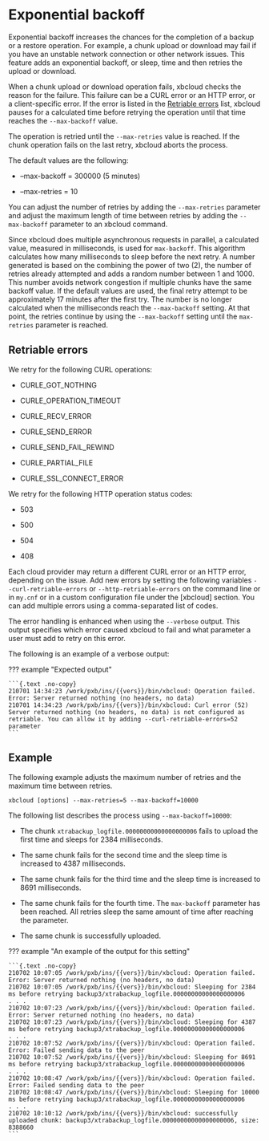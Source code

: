 # Exponential backoff

Exponential backoff increases the chances for the completion of a backup or
a restore operation. For example, a chunk upload or download may fail if
you have an unstable network connection or other network issues. This
feature adds an exponential backoff, or sleep, time and then retries the
upload or download.

When a chunk upload or download operation fails, xbcloud checks the reason
for the failure. This failure can be a CURL error or an HTTP error, or a
client-specific error. If the error is listed in the [Retriable errors](#retriable-errors) list,
xbcloud pauses for a calculated time before retrying the operation until
that time reaches the `--max-backoff` value.

The operation is retried until the `--max-retries` value is reached. If the
chunk operation fails on the last retry, xbcloud aborts the process.

The default values are the following:

* –max-backoff = 300000 (5 minutes)

* –max-retries = 10

You can adjust the number of retries by adding the `--max-retries`
parameter and adjust the maximum length of time between retries by adding
the `--max-backoff` parameter to an xbcloud command.

Since xbcloud does multiple asynchronous requests in parallel, a calculated
value, measured in milliseconds, is used for `max-backoff`. This algorithm
calculates how many milliseconds to sleep before the next retry. A number
generated is based on the combining the power of two (2), the number of
retries already attempted and adds a random number between 1 and 1000. This
number avoids network congestion if multiple chunks have the same backoff
value. If the default values are used, the final retry attempt to be
approximately 17 minutes after the first try. The number is no longer
calculated when the milliseconds reach the `--max-backoff` setting. At that
point, the retries continue by using the `--max-backoff` setting until
the `max-retries` parameter is reached.

## Retriable errors

We retry for the following CURL operations:

* CURLE_GOT_NOTHING


* CURLE_OPERATION_TIMEOUT


* CURLE_RECV_ERROR


* CURLE_SEND_ERROR


* CURLE_SEND_FAIL_REWIND


* CURLE_PARTIAL_FILE


* CURLE_SSL_CONNECT_ERROR

We retry for the following HTTP operation status codes:

* 503


* 500


* 504


* 408

Each cloud provider may return a different CURL error or an HTTP error,
depending on the issue. Add new errors by setting the following
variables `--curl-retriable-errors` or `--http-retriable-errors` on the
command line or in `my.cnf` or in a custom configuration file under
the [xbcloud] section. You can add multiple errors using a comma-separated list of codes.

The error handling is enhanced when using the `--verbose` output. This
output specifies which error caused xbcloud to fail and what parameter a
user must add to retry on this error.

The following is an example of a verbose output:

??? example "Expected output"

    ```{.text .no-copy}
    210701 14:34:23 /work/pxb/ins/{{vers}}/bin/xbcloud: Operation failed. Error: Server returned nothing (no headers, no data)
    210701 14:34:23 /work/pxb/ins/{{vers}}/bin/xbcloud: Curl error (52) Server returned nothing (no headers, no data) is not configured as retriable. You can allow it by adding --curl-retriable-errors=52 parameter
    ```

## Example

The following example adjusts the maximum number of retries and the maximum
time between retries.

```
xbcloud [options] --max-retries=5 --max-backoff=10000
```

The following list describes the process using `--max-backoff=10000`:

* The chunk `xtrabackup_logfile.00000000000000000006` fails to upload the first time and sleeps for 2384 milliseconds.

* The same chunk fails for the second time and the sleep time is increased to 4387 milliseconds.

* The same chunk fails for the third time and the sleep time is increased to 8691 milliseconds.

* The same chunk fails for the fourth time. The `max-backoff` parameter has been reached. All retries sleep the same amount of time after reaching the parameter.

* The same chunk is successfully uploaded.

??? example "An example of the output for this setting"

    ```{.text .no-copy}
    210702 10:07:05 /work/pxb/ins/{{vers}}/bin/xbcloud: Operation failed. Error: Server returned nothing (no headers, no data)
    210702 10:07:05 /work/pxb/ins/{{vers}}/bin/xbcloud: Sleeping for 2384 ms before retrying backup3/xtrabackup_logfile.00000000000000000006
    . . .
    210702 10:07:23 /work/pxb/ins/{{vers}}/bin/xbcloud: Operation failed. Error: Server returned nothing (no headers, no data)
    210702 10:07:23 /work/pxb/ins/{{vers}}/bin/xbcloud: Sleeping for 4387 ms before retrying backup3/xtrabackup_logfile.00000000000000000006
    . . .
    210702 10:07:52 /work/pxb/ins/{{vers}}/bin/xbcloud: Operation failed. Error: Failed sending data to the peer
    210702 10:07:52 /work/pxb/ins/{{vers}}/bin/xbcloud: Sleeping for 8691 ms before retrying backup3/xtrabackup_logfile.00000000000000000006
    . . .
    210702 10:08:47 /work/pxb/ins/{{vers}}/bin/xbcloud: Operation failed. Error: Failed sending data to the peer
    210702 10:08:47 /work/pxb/ins/{{vers}}/bin/xbcloud: Sleeping for 10000 ms before retrying backup3/xtrabackup_logfile.00000000000000000006
    . . .
    210702 10:10:12 /work/pxb/ins/{{vers}}/bin/xbcloud: successfully uploaded chunk: backup3/xtrabackup_logfile.00000000000000000006, size: 8388660
    ```
